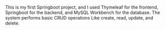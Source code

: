 This is my first Springboot project, and I used Thymeleaf for the frontend, Springboot for the backend, and MySQL Workbench for the database. The system performs basic CRUD operations Like create, read, update, and delete.
